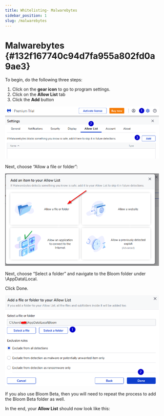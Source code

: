 ```yaml
---
title: Whitelisting- Malwarebytes
sidebar_position: 1
slug: /malwarebytes
---
```




# Malwarebytes {#132f167740c94d7fa955a802fd0a9ae3}


To begin, do the following three steps:

1. Click on the **gear icon** to go to program settings.
1. Click on the **Allow List** tab
1. Click the **Add** button

![](./1793239696.png)


Next, choose “Allow a file or folder”:


![](./380405420.png)


<div class='notion-row'>
<div class='notion-column' style={{width: 'calc((100% - (min(32px, 4vw) * 1)) * 0.4375)'}}>

Next, choose “Select a folder” and navigate to the Bloom folder under \AppData\Local\.

Click Done.

</div><div className='notion-spacer' />

<div class='notion-column' style={{width: 'calc((100% - (min(32px, 4vw) * 1)) * 0.5625)'}}>

![](./1421618523.png)

</div><div className='notion-spacer' />
</div>


If you also use Bloom Beta, then you will need to repeat the process to add the Bloom Beta folder as well. 


In the end, your **Allow List** should now look like this:


